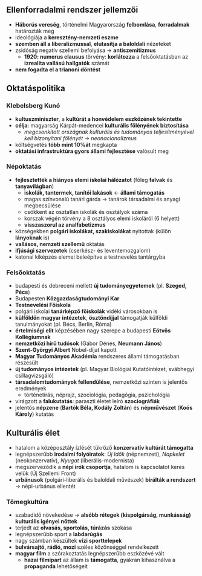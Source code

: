## Ellenforradalmi rendszer jellemzői
- **Háborús vereség**, történelmi Magyarország **felbomlása**, **forradalmak** határozták meg
- ideológiája a **keresztény-nemzeti eszme**
- **szemben áll a liberalizmussal**, **elutasítja a baloldali** nézeteket
- zsidóság negatív szellemi befolyása -> **antiszemitizmus**
	- **1920: numerus clausus** törvény: **korlátozza** a felsőoktatásban az **izrealita vallású hallgatók** számát
- **nem fogadta el a trianoni döntést**
## Oktatáspolitika
### Klebelsberg Kunó
- **kultuszminiszter**, a **kultúrát a honvédelem eszközének tekintette**
- **célja**: magyarság Kárpát-medencei **kulturális fölényének biztosítása**
	- *megcsonkított országnak kulturális és tudományos teljesítményével kell bizonyítani fölényét -> neonacionalizmus*
- költségvetés **több mint 10%át** megkapta
- **oktatási infrastruktúra gyors állami fejlesztése** valósult meg
### Népoktatás
- **fejlesztették a hiányos elemi iskolai hálózatot** (főleg **falvak** és **tanyavilágban**)
	- **iskolák, tantermek, tanítói lakások** <- **állami támogatás**
	- magas színvonalú tanári gárda -> tanárok társadalmi és anyagi megbecsülése
	- csökkent az osztatlan iskolák és osztályok száma
	- korszak végén törvény a 8 osztályos elemi iskoláról (6 helyett)
	- **visszaszorul az analfabetizmus**
- községekben **polgári iskolákat, szakiskolákat** nyitottak (külön **lányoknak** is)
- **vallásos, nemzeti szellemű** oktatás
- **ifjúsági szervezetek** (cserkész- és leventemozgalom)
- katonai kiképzés elemei beleépítve a testnevelés tantárgyba
### Felsőoktatás
- budapesti és debreceni mellett **új tudományegyetemek** (pl. **Szeged, Pécs**)
- Budapesten **Közgazdaságtudományi Kar**
- **Testnevelési Főiskola**
- polgári iskolai **tanárképző főiskolák** vidéki városokban is
- **külföldön** **magyar intézetek**, **ösztöndíjjal** támogatják külföldi tanulmányokat (pl. Bécs, Berlin, Róma)
- **értelmiségi elit** képzésében nagy szerepe a budapesti **Eötvös Kollégiumnak**
- **nemzetközi hírű tudósok** (Gábor Dénes, **Neumann János**)
- **Szent-Györgyi Albert** Nobel-díjat kapott
- **Magyar Tudományos Akadémia** rendszeres állami támogatásban részesült
- **új tudományos intézetek** (pl. Magyar Biológiai Kutatóintézet, svábhegyi csillagvizsgáló)
- **társadalomtudományok fellendülése**, nemzetközi szinten is jelentős eredmények
	- történetírás, néprajz, szociológia, pedagógia, pszichológia
- virágzott a **falukutatás**: paraszti életet leíró **szociográfiák**
- jelentős **népzene** (**Bartók Béla, Kodály Zoltán**) és **népművészet** (**Koós Károly**) kutatás
## Kulturális élet
- hatalom a középosztály ízlését tükröző **konzervatív kultúrát támogatta**
- legnépszerűbb **irodalmi folyóiratok**: *Új Idők* (népnemzeti), *Napkelet* (neokonzervatív), *Nyugat* (liberális-modernista)
- megszerveződik a **népi írók csoportja**, hatalom is kapcsolatot keres velük (Új Szellemi Front)
- **urbánusok** (polgári-liberális és baloldali művészek) **bírálták a rendszert** -> népi-urbánus ellentét
### Tömegkultúra
- szabadidő növekedése -> **alsóbb rétegek (kispolgárság, munkásság) kulturális igényei nőttek**
- terjedt az **olvasás, sportolás, túrázás** szokása
- legnépszerűbb sport a **labdarúgás**
- nagy számban készültek **vízi sporttelepek**
- **bulvársajtó, rádió, mozi** széles közönséggel rendelkezett
- **magyar film** a szórakoztatás legnépszerűbb eszközévé vált
	- **hazai filmipart** az állam is **támogatta**, gyakran kihasználva a **propaganda** lehetőségeit